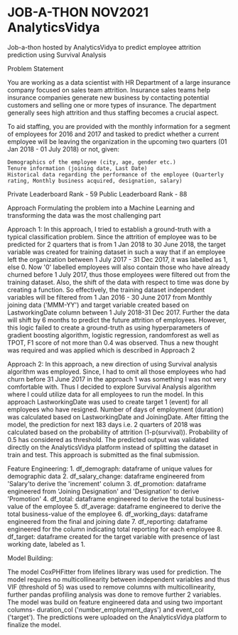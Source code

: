 # JOB-A-THON NOV2021 AnalyticsVidya
 Job-a-thon hosted by AnalyticsVidya to predict employee attrition prediction using Survival Analysis

Problem Statement

You are working as a data scientist with HR Department of a large insurance company focused on sales team attrition. Insurance sales teams help insurance companies generate new business by contacting potential customers and selling one or more types of insurance. The department generally sees high attrition and thus staffing becomes a crucial aspect.

To aid staffing, you are provided with the monthly information for a segment of employees for 2016 and 2017 and tasked to predict whether a current employee will be leaving the organization in the upcoming two quarters (01 Jan 2018 - 01 July 2018) or not, given:

    Demographics of the employee (city, age, gender etc.)
    Tenure information (joining date, Last Date)
    Historical data regarding the performance of the employee (Quarterly rating, Monthly business acquired, designation, salary)

Private Leaderboard Rank - 59
Public Leaderboard Rank - 88

Approach
Formulating the problem into a Machine Learning and transforming the data was the most challenging part

Approach 1:
In this approach, I tried to establish a ground-truth with a typical classification problem. Since the attrition of employee was to be predicted for 2 quarters that is from 1 Jan 2018 to 30 June 2018, the target variable was created for training dataset in such a way that if an employee left the organization between 1 July 2017 - 31 Dec 2017, it was labelled as 1, else 0. Now '0' labelled employees will also contain those who have already churned before 1 July 2017, thus those employees were filtered out from the training dataset. Also, the shift of the data with respect to time was done by creating a function. So effectively, the training dataset independent variables will be filtered from 1 Jan 2016 - 30 June 2017 from Monthly joining data ('MMM-YY') and target variable created based on LastworkingDate column between 1 July 2018-31 Dec 2017.  Further the data will shift by 6 months to predict the future attrition of employees. However, this logic failed to create a ground-truth as using hyperparameters of gradient boosting algorithm, logistic regression, randomforest as well as TPOT, F1 score of not more than 0.4 was observed. Thus a new thought was required and was applied which is described in Approach 2

Approach 2:
In this approach, a new direction of using Survival analysis algorithm was employed. Since, I had to omit all those employees who had churn before 31 June 2017 in the approach 1 was something I was not very comfortable with. Thus I decided to explore Survival Analysis algorithm where I could utilize data for all employees to run the model. In this approach LastworkingDate was used to create target 1 (event) for all employees who have resigned. Number of days of employment (duration) was calculated based on LastworkingDate and JoiningDate. After fitting the model, the prediction for next 183 days i.e. 2 quarters of 2018 was calculated based on the probability of attrition (1-p(survival)). Probability of 0.5 has considered as threshold. The predicted output was validated directly on the AnalyticsVidya platform instead of splitting the dataset in train and test. This approach is submitted as the final submission.

Feature Engineering:
    1. df_demograph: dataframe of unique values for demographic data
    2. df_salary_change: dataframe engineered from 'Salary'to derive the 'increment' column
    3. df_promotion: dataframe engineered from 'Joining Designation' and 'Designation' to derive 'Promotion'
    4. df_total: dataframe engineered to derive the total business-value of the employee
    5. df_average: dataframe engineered to derive the total business-value of the employee
    6. df_working_days: dataframe engineered from the final and joining date
    7. df_reporting: dataframe engineered for the column indicating total reporting for each employee
    8. df_target: dataframe created for the target variable with presence of last working date, labeled as 1.

Model Building:

The model CoxPHFitter from lifelines library was used for prediction. The model requires no multicollinearity between independent variables and thus VIF (threshold of 5) was used to remove columns with multicollinearity, further pandas profiling analysis was done to remove further 2 variables. The model was build on feature engineered data and using two important columns-  duration_col ('number_employment_days') and event_col ('target'). The predictions were uploaded on the AnalyticsVidya platform to finalize the model.
